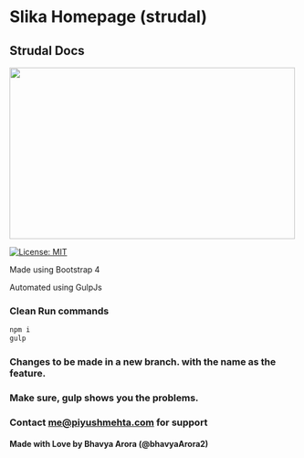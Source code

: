 # Slika Homepage (strudal)
## Strudal Docs
<img src='https://preview.ibb.co/hEJJDK/7152018235215.png' height="300px" width="500px">

[![License: MIT](https://img.shields.io/badge/License-MIT-yellow.svg)](https://opensource.org/licenses/MIT)


Made using Bootstrap 4 

  Automated using GulpJs

### Clean Run commands

```bash
npm i 
gulp
```

### Changes to be made in a new branch. with the name as the feature.

### Make sure, gulp shows you the problems.

### Contact me@piyushmehta.com for support

#### Made with Love by Bhavya Arora (@bhavyaArora2)
